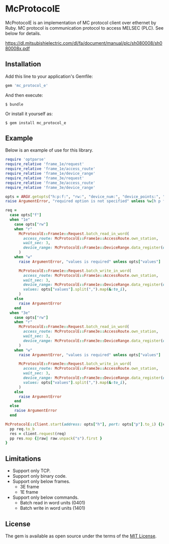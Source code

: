 # McProtocolE

McProtocolE is an implementation of MC protocol client over ethernet by Ruby. MC protocol is communication protocol to access MELSEC (PLC). See below for details.

https://dl.mitsubishielectric.com/dl/fa/document/manual/plc/sh080008/sh080008x.pdf

## Installation

Add this line to your application's Gemfile:

```ruby
gem 'mc_protocol_e'
```

And then execute:

    $ bundle

Or install it yourself as:

    $ gem install mc_protocol_e

## Example
Below is an example of use for this library.

```ruby
require 'optparse'
require_relative 'frame_1e/request'
require_relative 'frame_1e/access_route'
require_relative 'frame_1e/device_range'
require_relative 'frame_3e/request'
require_relative 'frame_3e/access_route'
require_relative 'frame_3e/device_range'

opts = ARGV.getopts("h:p:f:", "rw:", "device_num:", "device_points:", "values:")
raise ArgumentError, "required option is not specified" unless %w[h p f device_num device_points].all? {|key| opts[key] }

req =
  case opts["f"]
  when "1e"
    case opts["rw"]
    when "r"
      McProtocolE::Frame1e::Request.batch_read_in_word(
        access_route: McProtocolE::Frame1e::AccessRoute.own_station,
        wait_sec: 3,
        device_range: McProtocolE::Frame1e::DeviceRange.data_register(device_num: opts["device_num"].to_i, device_points: opts["device_points"].to_i)
      )
    when "w"
      raise ArgumentError, "values is required" unless opts["values"]

      McProtocolE::Frame1e::Request.batch_write_in_word(
        access_route: McProtocolE::Frame1e::AccessRoute.own_station,
        wait_sec: 3,
        device_range: McProtocolE::Frame1e::DeviceRange.data_register(device_num: opts["device_num"].to_i, device_points: opts["device_points"].to_i),
        values: opts["values"].split(",").map(&:to_i),
      )
    else
      raise ArgumentError
    end
  when "3e"
    case opts["rw"]
    when "r"
      McProtocolE::Frame3e::Request.batch_read_in_word(
        access_route: McProtocolE::Frame3e::AccessRoute.own_station,
        wait_sec: 3,
        device_range: McProtocolE::Frame3e::DeviceRange.data_register(device_num: opts["device_num"].to_i, device_points: opts["device_points"].to_i)
      )
    when "w"
      raise ArgumentError, "values is required" unless opts["values"]

      McProtocolE::Frame3e::Request.batch_write_in_word(
        access_route: McProtocolE::Frame3e::AccessRoute.own_station,
        wait_sec: 3,
        device_range: McProtocolE::Frame3e::DeviceRange.data_register(device_num: opts["device_num"].to_i, device_points: opts["device_points"].to_i),
        values: opts["values"].split(",").map(&:to_i),
      )
    else
      raise ArgumentError
    end
  else
    raise ArgumentError
  end

McProtocolE::Client.start(address: opts["h"], port: opts["p"].to_i) {|client|
  pp req.to_b
  res = client.request(req)
  pp res.map {|raw| raw.unpack("s").first }
}

```

## Limitations

* Support only TCP.
* Support only binary code.
* Support only below frames.
    * 3E frame
    * 1E frame
* Support only below commands.
    * Batch read in word units (0401)
    * Batch write in word units (1401)

## License

The gem is available as open source under the terms of the [MIT License](https://opensource.org/licenses/MIT).
